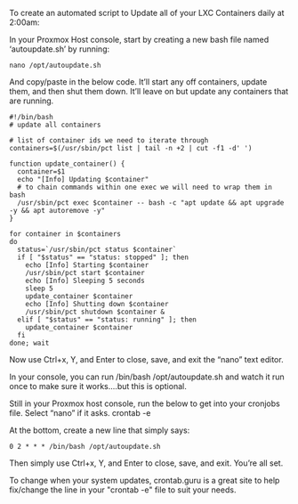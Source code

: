 To create an automated script to Update all of your LXC Containers daily at 2:00am:

In your Proxmox Host console, start by creating a new bash file named ‘autoupdate.sh’ by running:
	
	nano /opt/autoupdate.sh

And copy/paste in the below code.  It’ll start any off containers, update them, and then shut them down.  It’ll leave on but update any containers that are running.

	#!/bin/bash
	# update all containers

	# list of container ids we need to iterate through
	containers=$(/usr/sbin/pct list | tail -n +2 | cut -f1 -d' ')

	function update_container() {
	  container=$1
	  echo "[Info] Updating $container"
	  # to chain commands within one exec we will need to wrap them in bash
	  /usr/sbin/pct exec $container -- bash -c "apt update && apt upgrade -y && apt autoremove -y"
	}

	for container in $containers
	do
	  status=`/usr/sbin/pct status $container`
	  if [ "$status" == "status: stopped" ]; then
	    echo [Info] Starting $container
	    /usr/sbin/pct start $container
	    echo [Info] Sleeping 5 seconds
	    sleep 5
	    update_container $container
	    echo [Info] Shutting down $container
	    /usr/sbin/pct shutdown $container &
	  elif [ "$status" == "status: running" ]; then
	    update_container $container
	  fi
	done; wait


Now use Ctrl+x, Y, and Enter to close, save, and exit the “nano” text editor.

In your console, you can run /bin/bash /opt/autoupdate.sh and watch it run once to make sure it works....but this is optional.

Still in your Proxmox host console, run the below to get into your cronjobs file.  Select “nano” if it asks.
	crontab -e
	 
At the bottom, create a new line that simply says:

	0 2 * * * /bin/bash /opt/autoupdate.sh

Then simply use Ctrl+x, Y, and Enter to close, save, and exit.  You’re all set.

To change when your system updates, crontab.guru is a great site to help fix/change the line in your "crontab -e" file to suit your needs.
